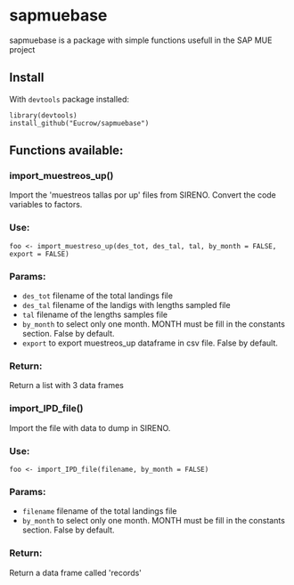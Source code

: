 # sapmuebase

sapmuebase is a package with simple functions usefull in the SAP MUE project

## Install
With `devtools` package installed:
```
library(devtools)
install_github("Eucrow/sapmuebase")
```

## Functions available:
### import_muestreos_up()
Import the 'muestreos tallas por up' files from SIRENO. Convert the code variables to factors.

### Use:
```
foo <- import_muestreso_up(des_tot, des_tal, tal, by_month = FALSE, export = FALSE)
```

### Params:
* `des_tot` filename of the total landings file
* `des_tal` filename of the landigs with lengths sampled file
* `tal` filename of the lengths samples file
* `by_month` to select only one month. MONTH must be fill in the constants section. False by default.
* `export` to export muestreos_up dataframe in csv file. False by default.

### Return:
Return a list with 3 data frames

### import_IPD_file()
Import the file with data to dump in SIRENO.

### Use:
```
foo <- import_IPD_file(filename, by_month = FALSE)
```

### Params:
* `filename` filename of the total landings file
* `by_month` to select only one month. MONTH must be fill in the constants section. False by default.

### Return:
Return a data frame called 'records'